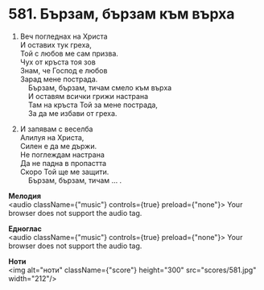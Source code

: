 # 581. Бързам, бързам  към върха  

1. Веч погледнах на Христа  
И оставих тук греха,  
Той с любов ме сам призва.  
Чух от кръста тоя зов  
Знам, че Господ е любов  
Зарад мене пострада.  
    Бързам, бързам, тичам смело към върха  
    И оставям всички грижи настрана  
    Там на кръста Той за мене пострада,  
    За да ме избави от греха.  

2. И запявам с веселба  
Алилуя на Христа,  
Силен е да ме държи.  
Не поглеждам настрана  
Да не падна в пропастта  
Скоро Той ще ме защити.  
    Бързам, бързам, тичам ... .  

__Мелодия__  
<audio className={"music"} controls={true} preload={"none"}><source src="mp3/581.mp3" type="audio/mpeg"/>
Your browser does not support the audio tag.
</audio>  

__Едноглас__  
<audio className={"music"} controls={true} preload={"none"}><source src="transp/581.mp3" type="audio/mpeg"/>
Your browser does not support the audio tag.
</audio>  

__Ноти__  
<img alt="ноти" className={"score"} height="300" src="scores/581.jpg" width="212"/>
